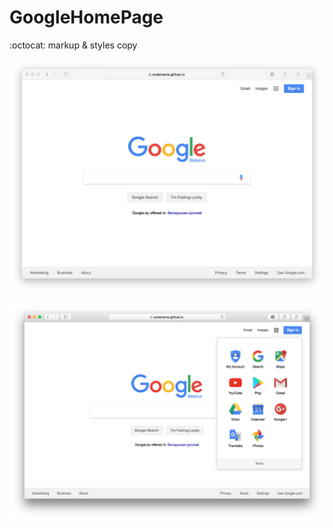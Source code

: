 # GoogleHomePage
:octocat: markup &amp; styles copy

[![](images/demo1.png)](https://andemerie.github.io/GoogleHomePage/)

[![](images/demo2.png)](https://andemerie.github.io/GoogleHomePage/)
